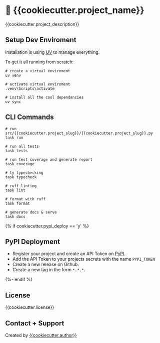 # :rocket: {{cookiecutter.project_name}}

{{cookiecutter.project_description}}

## Setup Dev Enviroment

Installation is using [UV](https://docs.astral.sh/uv/) to manage everything.

To get it all running from scratch:

```
# create a virtual enviroment
uv venv

# activate virtual enviroment
.venv\Scripts\activate

# install all the cool dependancies
uv sync
```

## CLI Commands

```
# run src/{{cookiecutter.project_slug}}/{{cookiecutter.project_slug}}.py
task run

# run all tests
task tests

# run test coverage and generate report
task coverage

# ty typechecking
task typecheck

# ruff linting
task lint

# format with ruff
task format

# generate docs & serve
task docs
```

{% if cookiecutter.pypi_deploy == 'y' %}

## PyPI Deployment

- Register your project and create an API Token on [PyPI](https://pypi.org/).
- Add the API Token to your projects secrets with the name `PYPI_TOKEN`
- Create a new release on Github.
- Create a new tag in the form `*.*.*`.

{%- endif %}

## License

{{cookiecutter.license}}

## Contact + Support

Created by [{{cookiecutter.author}}](https://github.com/{{cookiecutter.github}})
